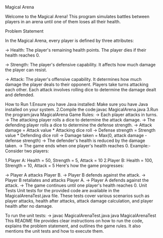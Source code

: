 Magical Arena

Welcome to the Magical Arena! This program simulates battles between players in an arena until one of them loses all their health.

Problem Statement

In the Magical Arena, every player is defined by three attributes:

-> Health: The player's remaining health points. The player dies if their health reaches 0.

-> Strength: The player's defensive capability. It affects how much damage the player can resist.

-> Attack: The player's offensive capability. It determines how much damage the player deals to their opponent.
Players take turns attacking each other. Each attack involves rolling dice to determine the damage dealt and defended.

How to Run
1.Ensure you have Java installed: Make sure you have Java installed on your system.
2.Compile the code:javac MagicalArena.java
3.Run the program:java MagicalArena
Game Rules:
-> Each player attacks in turns.
-> The attacking player rolls a dice to determine the attack damage.
-> The defending player rolls a dice to determine the defense strength.
-> Attack damage = Attack value * Attacking dice roll
-> Defense strength = Strength value * Defending dice roll
-> Damage taken = Max(0, attack damage - defense strength)
-> The defender's health is reduced by the damage taken.
-> The game ends when one player's health reaches 0.
Example:-
Consider two players:

1.Player A: Health = 50, Strength = 5, Attack = 10
2.Player B: Health = 100, Strength = 10, Attack = 5
Here's how the game progresses:

-> Player A attacks Player B.
-> Player B defends against the attack.
-> Player B retaliates and attacks Player A.
-> Player A defends against the attack.
-> The game continues until one player's health reaches 0.
Unit Tests
Unit tests for the provided code are available in the MagicalArenaTest.java file. These tests cover various scenarios such as player attacks, health after attacks, attack damage calculation, and player health after no damage.

To run the unit tests:
-> javac MagicalArenaTest.java
   java MagicalArenaTest
This README file provides clear instructions on how to run the code, explains the problem statement, and outlines the game rules. It also mentions the unit tests and how to execute them.
